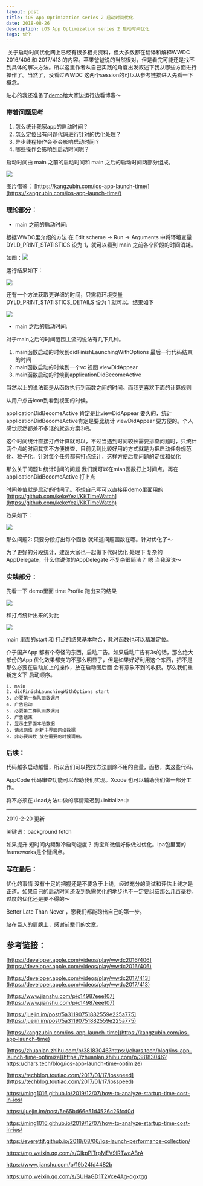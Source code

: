 ```yaml
---
layout: post  
title: iOS App Optimization series 2 启动时间优化
date: 2018-08-26 
description: iOS App Optimization series 2 启动时间优化
tags: 优化
---
```


​	关于启动时间优化网上已经有很多相关资料，但大多数都在翻译和解释WWDC 2016/406 和 2017/413 的内容。苹果爸爸说的当然很对，但是看完可能还是找不到具体的解决方法。所以这里作者从自己实践的角度出发叙述下我从哪些方面进行操作了。当然了，没看过WWDC 这两个session的可以从参考链接进入先看一下概念。

贴心的我还准备了[demo](https://github.com/kekeYezi/iOS-Startup-Optimize-Demo)给大家边运行边看博客～

### 带着问题思考

1. 怎么统计我家app的启动时间？
2. 怎么定位出有问题代码进行针对的优化处理？
3. 异步线程操作会不会影响启动时间？
4. 哪些操作会影响到启动时间呢？

启动时间由 main 之前的启动时间和 main 之后的启动时间两部分组成。

![](/assets/images/2018-08/start-up-4.png) 

图片借鉴： [https://kangzubin.com/ios-app-launch-time/](https://kangzubin.com/ios-app-launch-time/)



### 理论部分：

* main 之前的启动时间:

根据WWDC里介绍的方法 在 Edit scheme -> Run -> Arguments 中将环境变量 DYLD_PRINT_STATISTICS 设为 1，就可以看到 main 之前各个阶段的时间消耗。

如图：![](/assets/images/2018-08/start-up-1.png) 

运行结果如下：

![](/assets/images/2018-08/start-up-2.png) 

还有一个方法获取更详细的时间，只需将环境变量 DYLD_PRINT_STATISTICS_DETAILS 设为 1 就可以。结果如下

![](/assets/images/2018-08/start-up-3.png) 

* main 之后的启动时间:

 对于main之后的时间范围主流的说法有几下几种。

1. main函数启动的时候到didFinishLaunchingWithOptions  最后一行代码结束的时间
2. main函数启动的时候到一个vc 视图 viewDidAppear 
3. main函数启动的时候到applicationDidBecomeActive 

当然以上的说法都是从函数执行到函数之间的时间。而我更喜欢下面的计算规则

从用户点击icon到看到视图的时候。

applicationDidBecomeActive 肯定是比viewDidAppear 要久的，统计applicationDidBecomeActive肯定是要比统计 viewDidAppear 要方便的。个人感觉既然都差不多话的就选方案3吧。

这个时间统计直接打点计算就可以，不过当遇到时间较长需要排查问题时，只统计两个点的时间其实不方便排查，目前见到比较好用的方式就是为把启动任务规范化、粒子化，针对每个任务都有打点统计，这样方便后期问题的定位和优化

那么关于问题1: 统计时间的问题 我们就可以在mian函数打上时间点。再在applicationDidBecomeActive 打上点

时间差值就是启动的时间了。不想自己写可以直接用demo里面用的 [https://github.com/kekeYezi/KKTimeWatch](https://github.com/kekeYezi/KKTimeWatch)

效果如下：

![](/assets/images/2018-08/start-up-5.png) 



那么问题2: 只要分段打出每个函数 就知道问题函数在哪。针对优化了～

为了更好的分段统计，建议大家也一起做下代码优化 处理下 复杂的AppDelegate，什么你说你的AppDelegate 不复杂很简洁？ 嗯 当我没说～



### 实践部分：

先看一下 demo里面  time Profile 跑出来的结果

![](/assets/images/2018-08/start-up-6.png) 

和打点统计出来的对比

![](/assets/images/2018-08/start-up-7.png) 

main 里面的start 和 打点的结果基本吻合，耗时函数也可以精准定位。



介于国产App 都有个奇怪的东西，启动广告。如果启动广告有3s的话，那么绝大部份的App 优化效果都变的不那么明显了，但是如果好好利用这个东西，把不是那么必要在启动加上的操作，放在启动图后面 会有意象不到的收获。那么我们重新定义下 启动顺序。

```
1. main
2. didFinishLaunchingWithOptions start
3. 必要第一梯队函数调用
4. 广告启动
5. 必要第二梯队函数调用
6. 广告结束
7. 显示主界面本地数据
8. 请求网络 刷新主界面网络数据
9. 非必要函数 放在需要的时候调用。
```

### 后续：



代码越多启动越慢，所以我们可以找找方法删除不用的变量，函数，类这些代码。

AppCode 代码审查功能可以帮助我们实现。Xcode 也可以辅助我们做一部分工作。

将不必须在+load方法中做的事情延迟到+initialize中



------------------------------------------------------------------------------------------------------------------------------------------------

2019-2-20 更新

关键词：background fetch

如果提升 短时间内频繁冷启动速度？ 淘宝和微信好像做过优化。ipa包里面的frameworks是个疑问点。

### 写在最后：



优化的事情 没有十足的把握还是不要急于上线，经过充分的测试和评估上线才是正道。如果自己的启动时间还没到急需优化的地步也不一定要纠结那么几百毫秒。过度的优化还是要不得的～



Better Late Than Never ，愿我们都能跨出自己的第一步。

站在巨人的肩膀上，感谢前辈们的文章。



## 参考链接：



[https://developer.apple.com/videos/play/wwdc2016/406](https://developer.apple.com/videos/play/wwdc2016/406)

[https://developer.apple.com/videos/play/wwdc2017/413](https://developer.apple.com/videos/play/wwdc2017/413)

[https://www.jianshu.com/p/c14987eee107](https://www.jianshu.com/p/c14987eee107)

[https://juejin.im/post/5a31190751882559e225a775](https://juejin.im/post/5a31190751882559e225a775)

[https://kangzubin.com/ios-app-launch-time](https://kangzubin.com/ios-app-launch-time)

[https://zhuanlan.zhihu.com/p/38183046?https://chars.tech/blog/ios-app-launch-time-optimize](https://zhuanlan.zhihu.com/p/38183046?https://chars.tech/blog/ios-app-launch-time-optimize)

[https://techblog.toutiao.com/2017/01/17/iosspeed](https://techblog.toutiao.com/2017/01/17/iosspeed)

https://ming1016.github.io/2019/12/07/how-to-analyze-startup-time-cost-in-ios/

https://juejin.im/post/5e65bd66e51d4526c26fcd0d

https://ming1016.github.io/2019/12/07/how-to-analyze-startup-time-cost-in-ios/

https://everettjf.github.io/2018/08/06/ios-launch-performance-collection/

https://mp.weixin.qq.com/s/CIkpPlTrpMEV9lRTwcABrA

https://www.jianshu.com/p/19b24fd4482b

https://mp.weixin.qq.com/s/SUHaGD1T2Vce4Ag-qgxtgg